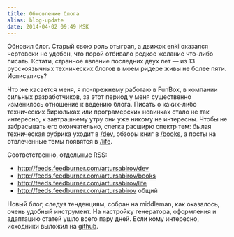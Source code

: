 ```yaml
---
title: Обновление блога
alias: blog-update
date: 2014-04-02 09:49 MSK
---
```


Обновил блог. Старый свою роль отыграл, а движок enki оказался чертовски не удобен, что порой отбивало редкое желание что-либо писать.
Кстати, странное явление последних двух лет — из 13 русскоязычных технических блогов в моем ридере живы не более пяти. Исписались?

Что же касается меня, я по-прежнему работаю в FunBox, в компании сильных разработчиков, за этот период у меня существенно изменилось отношение к ведению блога.
Писать о каких-либо технических бирюльках или програмерских новинках стало не так интересно, к завтрашнему утру они уже никому не интересны.
Чтобы не забрасывать его окончательно, слегка расширю спектр тем: былая техническая рубрика уходит в [/dev](/dev), обзоры книг в [/books](/books), а
посты на отвлеченные темы появятся в [/life](/life).

Соответственно, отдельные RSS:

 * <http://feeds.feedburner.com/artursabirov/dev>
 * <http://feeds.feedburner.com/artursabirov/books>
 * <http://feeds.feedburner.com/artursabirov/life>
 * <http://feeds.feedburner.com/artursabirov> общий

Новый блог, следуя тенденциям, собран на middleman, как оказалось, очень удобный инструмент.
На настройку генератора, оформления и адаптацию статей ушло всего пару дней.
Если кому интересно, исходники  выложил на [github](http://github.com/asabirov/artursabirov-middleman).